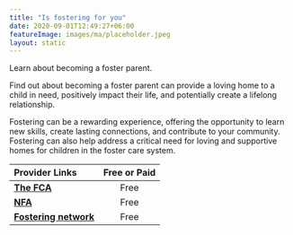 ```yaml
---
title: "Is fostering for you"
date: 2020-09-01T12:49:27+06:00
featureImage: images/ma/placeholder.jpeg
layout: static
---
```


Learn about becoming a foster parent.

Find out about becoming a foster parent can provide a loving home to a child in need, positively impact their life, and potentially create a lifelong relationship.

Fostering can be a rewarding experience, offering the opportunity to learn new skills, create lasting connections, and contribute to your community. Fostering can also help address a critical need for loving and supportive homes for children in the foster care system.

| Provider Links      | Free or Paid  |  
| :-----------          | :--------------:      |  
| [**The FCA**](https://www.thefca.co.uk/about-fostering/how-to-become-a-foster-parent/) | Free | 
| [**NFA**](https://www.nfa.co.uk/story/story_category/why-are-foster-carers-so-important/) | Free | 
| [**Fostering network**](https://www.thefosteringnetwork.org.uk/advice-information/could-you-foster/frequently-asked-questions) | Free | 
  

<br/><br/>






